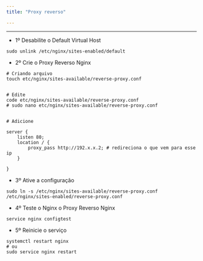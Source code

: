 ```yaml
---
title: "Proxy reverso"

---
```


---

- 1º Desabilite o Default Virtual Host

```shell
sudo unlink /etc/nginx/sites-enabled/default
```

- 2º Crie o Proxy Reverso Nginx

```shell
# Criando arquivo
touch etc/nginx/sites-available/reverse-proxy.conf


# Edite 
code etc/nginx/sites-available/reverse-proxy.conf
# sudo nano etc/nginx/sites-available/reverse-proxy.conf


# Adicione 

server {
    listen 80;
    location / {
        proxy_pass http://192.x.x.2; # redireciona o que vem para esse ip
    }

}
```

- 3º Ative a configuração

```shell
sudo ln -s /etc/nginx/sites-available/reverse-proxy.conf /etc/nginx/sites-enabled/reverse-proxy.conf
```

- 4º  Teste o Nginx o Proxy Reverso Nginx

```shell
service nginx configtest
```

- 5º Reinicie o serviço

```shell
systemctl restart nginx
# ou
sudo service nginx restart
```
